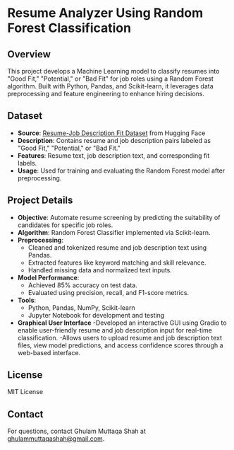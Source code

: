 # Resume Analyzer Using Random Forest Classification

## Overview
This project develops a Machine Learning model to classify resumes into "Good Fit," "Potential," or "Bad Fit" for job roles using a Random Forest algorithm. Built with Python, Pandas, and Scikit-learn, it leverages data preprocessing and feature engineering to enhance hiring decisions.

## Dataset
- **Source**: [Resume-Job Description Fit Dataset](https://huggingface.co/datasets/cnamuangtoun/resume-job-description-fit/viewer/default/train?p=2&views%5B%5D=train) from Hugging Face
- **Description**: Contains resume and job description pairs labeled as "Good Fit," "Potential," or "Bad Fit."
- **Features**: Resume text, job description text, and corresponding fit labels.
- **Usage**: Used for training and evaluating the Random Forest model after preprocessing.

## Project Details
- **Objective**: Automate resume screening by predicting the suitability of candidates for specific job roles.
- **Algorithm**: Random Forest Classifier implemented via Scikit-learn.
- **Preprocessing**:
  - Cleaned and tokenized resume and job description text using Pandas.
  - Extracted features like keyword matching and skill relevance.
  - Handled missing data and normalized text inputs.
- **Model Performance**:
  - Achieved 85% accuracy on test data.
  - Evaluated using precision, recall, and F1-score metrics.
- **Tools**:
  - Python, Pandas, NumPy, Scikit-learn
  - Jupyter Notebook for development and testing
- **Graphical User Interface**
    -Developed an interactive GUI using Gradio to enable user-friendly resume and job description input for real-time classification.
    -Allows users to upload resume and job description text files, view model predictions, and access confidence scores through a web-based interface.

## License
MIT License

## Contact
For questions, contact Ghulam Muttaqa Shah at ghulammuttaqashah@gmail.com.
